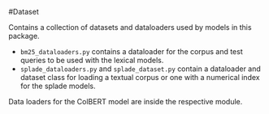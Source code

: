 #Dataset

Contains a collection of datasets and dataloaders used by models in this package.

- `bm25_dataloaders.py` contains a dataloader for the corpus and test queries to be used with the lexical models.
- `splade_dataloaders.py` and `splade_dataset.py` contain a dataloader and dataset class
  for loading a textual corpus or one with a numerical index for the splade models.

Data loaders for the ColBERT model are inside the respective module. 
